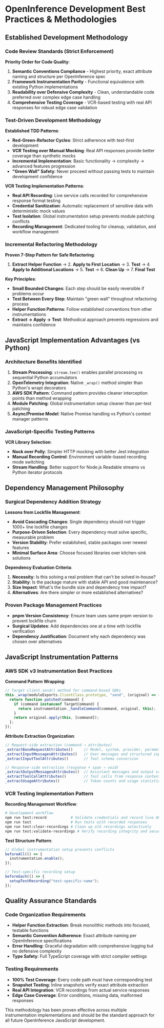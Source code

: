 # OpenInference Development Best Practices & Methodologies

## Established Development Methodology

### Code Review Standards (Strict Enforcement)
**Priority Order for Code Quality**:
1. **Semantic Conventions Compliance** - Highest priority, exact attribute naming and structure per OpenInference spec
2. **Framework Instrumentation Parity** - Functional equivalence with existing Python implementations  
3. **Readability over Defensive Complexity** - Clean, understandable code preferred over complex edge case handling
4. **Comprehensive Testing Coverage** - VCR-based testing with real API responses for robust edge case validation

### Test-Driven Development Methodology
**Established TDD Patterns**:
- **Red-Green-Refactor Cycles**: Strict adherence with test-first development
- **VCR Testing over Manual Mocking**: Real API responses provide better coverage than synthetic mocks
- **Incremental Implementation**: Basic functionality → complexity → advanced features progression
- **"Green Wall" Safety**: Never proceed without passing tests to maintain development confidence

**VCR Testing Implementation Patterns**:
- **Real API Recording**: Live service calls recorded for comprehensive response format testing
- **Credential Sanitization**: Automatic replacement of sensitive data with deterministic mock values
- **Test Isolation**: Global instrumentation setup prevents module patching conflicts
- **Recording Management**: Dedicated tooling for cleanup, validation, and workflow management

### Incremental Refactoring Methodology
**Proven 7-Step Pattern for Safe Refactoring**:
1. **Extract Helper Function** → 2. **Apply to First Location** → 3. **Test** → 4. **Apply to Additional Locations** → 5. **Test** → 6. **Clean Up** → 7. **Final Test**

**Key Principles**:
- **Small Bounded Changes**: Each step should be easily reversible if problems occur  
- **Test Between Every Step**: Maintain "green wall" throughout refactoring process
- **Helper Function Patterns**: Follow established conventions from other instrumentations
- **Extract → Apply → Test**: Methodical approach prevents regressions and maintains confidence

## JavaScript Implementation Advantages (vs Python)

### Architecture Benefits Identified
1. **Stream Processing**: `stream.tee()` enables parallel processing vs sequential Python accumulators
2. **OpenTelemetry Integration**: Native `_wrap()` method simpler than Python's wrapt decorators
3. **AWS SDK Pattern**: Command pattern provides cleaner interception points than method wrapping  
4. **Module Patching**: Global instrumentation setup cleaner than per-test patching
5. **Async/Promise Model**: Native Promise handling vs Python's context manager patterns

### JavaScript-Specific Testing Patterns
**VCR Library Selection**:
- **Nock over Polly**: Simpler HTTP mocking with better Jest integration
- **Manual Recording Control**: Environment variable-based recording mode switching
- **Stream Handling**: Better support for Node.js Readable streams vs Python iterator protocols

## Dependency Management Philosophy

### Surgical Dependency Addition Strategy
**Lessons from Lockfile Management**:
- **Avoid Cascading Changes**: Single dependency should not trigger 1000+ line lockfile changes
- **Purpose-Driven Selection**: Every dependency must solve specific, measurable problem
- **Version Stability**: Prefer established, stable packages over newest features
- **Minimal Surface Area**: Choose focused libraries over kitchen-sink solutions

**Dependency Evaluation Criteria**:
1. **Necessity**: Is this solving a real problem that can't be solved in-house?
2. **Stability**: Is the package mature with stable API and good maintenance?
3. **Size Impact**: What's the bundle size and dependency tree impact?
4. **Alternatives**: Are there simpler or more established alternatives?

### Proven Package Management Practices
- **pnpm Version Consistency**: Ensure team uses same pnpm version to prevent lockfile churn
- **Surgical Updates**: Add dependencies one at a time with lockfile verification
- **Dependency Justification**: Document why each dependency was chosen over alternatives

## JavaScript Instrumentation Patterns

### AWS SDK v3 Instrumentation Best Practices
**Command Pattern Wrapping**:
```typescript
// Target client.send() method for command-based SDKs
this._wrap(moduleExports.ClientClass.prototype, "send", (original) => {
  return function patched(command) {
    if (command instanceof TargetCommand) {
      return instrumentation._handleCommand(command, original, this);
    }
    return original.apply(this, [command]);
  };
});
```

**Attribute Extraction Organization**:
```typescript
// Request-side extraction (command → attributes)
_extractBaseRequestAttributes()     // Model, system, provider, parameters
_extractInputMessagesAttributes()   // User messages and structured input
_extractInputToolAttributes()       // Tool schema conversion

// Response-side extraction (response + span → void)
_extractOutputMessagesAttributes()  // Assistant messages and output value  
_extractToolCallAttributes()        // Tool calls from response content
_extractUsageAttributes()           // Token counts and usage statistics
```

### VCR Testing Implementation Pattern
**Recording Management Workflow**:
```bash
# Development workflow
npm run test:record           # Validate credentials and record live API calls
npm run test                  # Run tests with recorded responses
npm run test:clear-recordings # Clean up old recordings selectively
npm run test:validate-recordings # Verify recording integrity and security
```

**Test Structure Pattern**:
```typescript
// Global instrumentation setup prevents conflicts
beforeAll(() => {
  instrumentation.enable();
});

// Test-specific recording setup
beforeEach(() => {
  setupTestRecording("test-specific-name");
});
```

## Quality Assurance Standards

### Code Organization Requirements
- **Helper Function Extraction**: Break monolithic methods into focused, testable functions
- **Semantic Convention Adherence**: Exact attribute naming per OpenInference specifications
- **Error Handling**: Graceful degradation with comprehensive logging but no defensive complexity
- **Type Safety**: Full TypeScript coverage with strict compiler settings

### Testing Requirements
- **100% Test Coverage**: Every code path must have corresponding test
- **Snapshot Testing**: Inline snapshots verify exact attribute extraction
- **Real API Integration**: VCR recordings from actual service responses
- **Edge Case Coverage**: Error conditions, missing data, malformed responses

This methodology has been proven effective across multiple instrumentation implementations and should be the standard approach for all future OpenInference JavaScript development.
